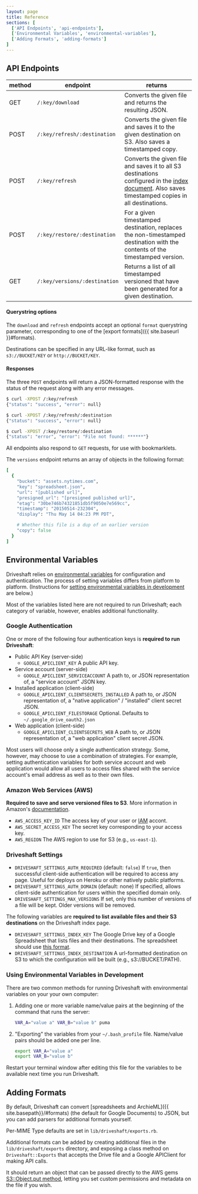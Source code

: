 ```yaml
---
layout: page
title: Reference
sections: [
  ['API Endpoints', 'api-endpoints'],
  ['Environmental Variables', 'environmental-variables'],
  ['Adding Formats', 'adding-formats']
]
---
```


## API Endpoints

| method | endpoint | returns |
| ------ | -------- | ------- |
| GET | `/:key/download` | Converts the given file and returns the resulting JSON. |
| POST | `/:key/refresh/:destination` | Converts the given file and saves it to the given destination on S3. Also saves a timestamped copy. |
| POST | `/:key/refresh` | Converts the given file and saves it to all S3 destinations configured in the [index document](#index-settings). Also saves timestamped copies in all destinations. |
| POST | `/:key/restore/:destination` | For a given timestamped destination, replaces the non-timestamped destination with the contents of the timestamped version. |
| GET | `/:key/versions/:destination` | Returns a list of all timestamped versioned that have been generated for a given destination. |

#### Querystring options

The `download` and `refresh` endpoints accept an optional `format` querystring parameter, corresponding to one of the [export formats]({{ site.baseurl }}#formats).

Destinations can be specified in any URL-like format, such as `s3://BUCKET/KEY` or `http://BUCKET/KEY`.

#### Responses

The three `POST` endpoints will return a JSON-formatted response with the status of the request along with any error messages.

``` bash
$ curl -XPOST /:key/refresh
{"status": "success", "error": null}

$ curl -XPOST /:key/refresh/:destination
{"status": "success", "error": null}

$ curl -XPOST /:key/restore/:destination
{"status": "error", "error": "File not found: ******"}
```

All endpoints also respond to `GET` requests, for use with bookmarklets.

The `versions` endpoint returns an array of objects in the following format:

``` ruby
[
  {
    "bucket": "assets.nytimes.com",
    "key": "spreadsheet.json",
    "url": "[published url]",
    "presigned_url": "[presigned published url]",
    "etag": "30be746b74321851db5f9050e7e569cc",
    "timestamp": "20150514-232304",
    "display": "Thu May 14 04:23 PM PDT",

    # Whether this file is a dup of an earlier version
    "copy": false
  }
]
```

## Environmental Variables

Driveshaft relies on [environmental variables](http://en.wikipedia.org/wiki/Environment_variable) for configuration and authentication.  The process of setting variables differs from platform to platform.  (Instructions for [setting environmental variables in development](#env-in-development) are below.)

Most of the variables listed here are not required to run Driveshaft; each category of variable, however, enables additional functionality.

### Google Authentication

One or more of the following four authentication keys is **required to run Driveshaft**:

* Public API Key (server-side)
  * `GOOGLE_APICLIENT_KEY` A public API key.
* Service account (server-side)
  * `GOOGLE_APICLIENT_SERVICEACCOUNT` A path to, or JSON representation of, a "service account" JSON key.
* Installed application (client-side)
  * `GOOGLE_APICLIENT_CLIENTSECRETS_INSTALLED` A path to, or JSON representation of, a "native application" / "installed" client secret JSON.
  * `GOOGLE_APICLIENT_FILESTORAGE` Optional. Defaults to `~/.google_drive_oauth2.json`
* Web application (client-side)
  * `GOOGLE_APICLIENT_CLIENTSECRETS_WEB` A path to, or JSON representation of, a "web application" client secret JSON.

<div class="highlight">
  <p class="info">Most users will choose only a single authentication strategy.  Some, however, may choose to use a combination of strategies.  For example, setting authentication variables for both service account and web application would allow all users to access files shared with the service account's email address as well as to their own files.</p>
</div>

### Amazon Web Services (AWS)

**Required to save and serve versioned files to S3**. More information in Amazon's [documentation](http://docs.aws.amazon.com/IAM/latest/UserGuide/ManagingCredentials.html#Using_CreateAccessKey).

* `AWS_ACCESS_KEY_ID` The access key of your user or [IAM](http://aws.amazon.com/iam/) accont.
* `AWS_SECRET_ACCESS_KEY` The secret key corresponding to your access key.
* `AWS_REGION` The AWS region to use for S3 (e.g., `us-east-1`).

### Driveshaft Settings

* `DRIVESHAFT_SETTINGS_AUTH_REQUIRED` (default: `false`) If `true`, then successful client-side authentication will be required to access any page. Useful for deploys on Heroku or other natively public platforms.
* `DRIVESHAFT_SETTINGS_AUTH_DOMAIN` (default: none) If specified, allows client-side authentication for users within the specified domain only.
* `DRIVESHAFT_SETTINGS_MAX_VERSIONS` If set, only this number of versions of a file will be kept. Older versions will be removed.

<span id="index-settings"></span>
The following variables are **required to list available files and their S3 destinations** on the Driveshaft index page.

* `DRIVESHAFT_SETTINGS_INDEX_KEY` The Google Drive key of a Google Spreadsheet that lists files and their destinations.  The spreadsheet should use [this format](https://docs.google.com/spreadsheets/d/16NZKPy_kyWb_c0jBLo_sTvyoGUrs-ISG7uMDHBMgM5U/view).
* `DRIVESHAFT_SETTINGS_INDEX_DESTINATION` A url-formatted destination on S3 to which the configuration will be built (e.g., s3://BUCKET/PATH).

<h3 id="env-in-development">Using Environmental Variables in Development</h3>

There are two common methods for running Driveshaft with environmental variables on your your own computer:

1. Adding one or more variable name/value pairs at the beginning of the command that runs the server:

    ``` bash
    VAR_A="value a" VAR_B="value b" puma
    ```

2. "Exporting" the variables from your `~/.bash_profile` file.  Name/value pairs should be added one per line.

    ``` bash
    export VAR_A="value a"
    export VAR_B="value b"
    ```

Restart your terminal window after editing this file for the variables to be available next time you run Driveshaft.

## Adding Formats

By default, Driveshaft can convert [spreadsheets and ArchieML]({{ site.basepath}}/#formats) (the default for Google Documents) to JSON, but you can add parsers for additional formats yourself.

Per-MIME Type defaults are set in `lib/driveshaft/exports.rb`.

Additional formats can be added by creating additional files in the `lib/driveshaft/exports` directory, and exposing a class method on `Driveshaft::Exports` that accepts the Drive file and a Google APIClient for making API calls.

It should return an object that can be passed directly to the AWS gems [S3::Object.put method](http://docs.aws.amazon.com/sdkforruby/api/Aws/S3/Object.html#put-instance_method), letting you set custom permissions and metadata on the file if you wish.
